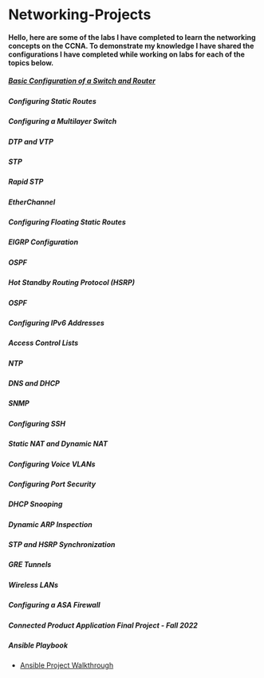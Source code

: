 # Networking-Projects
#### Hello, here are some of the labs I have completed to learn the networking concepts on the CCNA. To demonstrate my knowledge I have shared the configurations I have completed while working on labs for each of the topics below.
 

##### [Basic Configuration of a Switch and Router](https://github.com/sammiet03/Networking-Projects/blob/main/Basic%20Configuration%20of%20a%20Switch%20and%20Router/Basic%20Configuration%20of%20a%20Switch%20and%20Router.md)


##### Configuring Static Routes


##### Configuring a Multilayer Switch


##### DTP and VTP


##### STP


##### Rapid STP



##### EtherChannel 


##### Configuring Floating Static Routes


##### EIGRP Configuration 


##### OSPF 

##### Hot Standby Routing Protocol (HSRP)

##### OSPF 

##### Configuring IPv6 Addresses 

##### Access Control Lists 

##### NTP


##### DNS and DHCP

##### SNMP

##### Configuring SSH

##### Static NAT and Dynamic NAT


##### Configuring Voice VLANs 

##### Configuring Port Security 

##### DHCP Snooping 

##### Dynamic ARP Inspection 

##### STP and HSRP Synchronization 


##### GRE Tunnels 

##### Wireless LANs

##### Configuring a ASA Firewall 

##### Connected Product Application Final Project - Fall 2022 


##### Ansible Playbook 
- [Ansible Project Walkthrough](https://github.com/sammiet03/Networking-Projects/blob/main/Ansible/Ansible%20Playbook.md)

